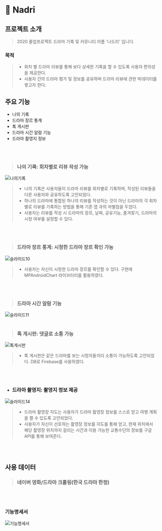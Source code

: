 # :movie_camera: Nadri


## 프로젝트 소개 
>2020 졸업프로젝트 드라마 기록 및 커뮤니티 어플 '나드리' 입니다.


### 목적
> - 회차 별 드라마 리뷰를 통해 보다 상세한 기록을 할 수 있도록 사용자 편의성을 제공한다.
> - 사용자 간의 드라마 평가 및 정보를 공유하며 드라마 리뷰에 관한 빅데이터를 쌓고자 한다.


## 주요 기능
- 나의 기록
- 드라마 장르 통계
- 톡 게시판
- 드라마 시간 알람 기능
- 드라마 촬영지 정보
</br>
</br>

> ### 나의 기록: 회차별로 리뷰 작성 가능

![나의기록](https://github.com/chickenugget0218/drama2020/assets/52038435/4bb6ed2c-7774-4e50-9c05-4986c70b6858)

> - 나의 기록은 사용자들이 드라마 리뷰를 회차별로 기록하며, 작성된 리뷰들을 다른 사용자와 공유하도록 고안되었다. </br>
> - 하나의 드라마에 통합된 하나의 리뷰를 작성하는 것이 아닌 드라마의 각 회차별로 리뷰를 기록하는 방법을 통해 기존 앱 과의 차별점을 두었다.
> - 사용자는 리뷰를 작성 시 드라마의 장르, 날짜, 공유기능, 즐겨찾기, 드라마의 시청 여부를 설정할 수 있다.
</br>
</br>


> ### 드라마 장르 통계: 시청한 드라마 장르 확인 가능
![슬라이드10](https://github.com/chickenugget0218/drama2020/assets/52038435/20211c13-c167-4300-a24e-d9e10572d7d3)

> - 사용자는 자신이 시청한 드라마 장르를 확인할 수 있다. 구현에 MPAndroidChart 라이브러리를 활용하였다.
</br>
</br>

> ### 드라마 시간 알람 기능
![슬라이드11](https://github.com/chickenugget0218/drama2020/assets/52038435/f2b4faea-18c3-4831-9ce5-2df66f8517cb)
</br>
</br>


> ### 톡 게시판: 댓글로 소통 가능 </br>
![톡게시판](https://github.com/chickenugget0218/drama2020/assets/52038435/ca6f1e4d-51dc-455f-8636-79362e880b78)

>- 톡 게시판은 같은 드라마를 보는 시청자들끼리 소통이 가능하도록 고안되었다. DB로 Firebase를 사용하였다.
</br>
</br>

- ### 드라마 촬영지: 촬영지 정보 제공
![슬라이드14](https://github.com/chickenugget0218/drama2020/assets/52038435/7f21cda6-1763-4d42-ae06-fd6419278f15)

> - 드라마 촬영장 지도는 사용자가 드라마 촬영장 정보를 스스로 얻고 여행 계획을 짤 수 있도록 고안되었다.
> - 사용자가 자신이 선호하는 촬영장 정보를 지도를 통해 얻고, 현재 위치에서 해당 촬영장 위치까지 걸리는 시간과 이용 가능한 교통수단의 정보를 구글 API를 통해 보여준다. 
</br>
</br>



## 사용 데이터
> ### 네이버 영화/드라마 크롤링(한국 드라마 한정)

</br>
</br>


### 기능명세서

![기능명세서](https://github.com/chickenugget0218/drama2020/assets/52038435/91703212-2f73-4ffc-84f4-ee1f64de175d)


